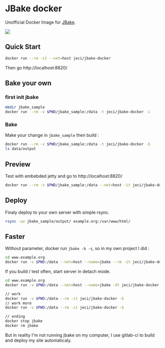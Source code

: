 # JBake docker

Unofficial Docker Image for [JBake](http://jbake.org/).

[![](https://images.microbadger.com/badges/image/jeci/jbake-docker.svg)](https://microbadger.com/images/jeci/jbake-docker "Get your own image badge on microbadger.com")

## Quick Start

```bash
docker run --rm -it --net=host jeci/jbake-docker
```

Then go http://localhost:8820/

## Bake your own

### first init jbake

```bash
mkdir jbake_sample
docker run --rm -v $PWD/jbake_sample:/data -t jeci/jbake-docker -i
```

### Bake

Make your change in `jbake_sample` then build :

```bash
docker run --rm -v $PWD/jbake_sample:/data -t jeci/jbake-docker -b
ls data/output
```

## Preview

Test with embebded jetty and go to http://localhost:8820/

```bash
docker run --rm -v $PWD/jbake_sample:/data --net=host -it jeci/jbake-docker -s
```

## Deploy

Finaly deploy to your own server with simple rsync.

```bash
rsync -az jbake_sample/output/ example.org:/var/www/html/
```

## Faster

Without parameter, docker run `jbake -b -s`, so in my own project I did :

```bash
cd www.example.org
docker run -v $PWD:/data --net=host --name=jbake --rm -it jeci/jbake-docker
```

If you build / test often, start server in detach mode.

```bash
cd www.example.org
docker run -v $PWD:/data --net=host --name=jbake -dt jeci/jbake-docker

// work
docker run -v $PWD:/data --rm -it jeci/jbake-docker -b
// work more
docker run -v $PWD:/data --rm -it jeci/jbake-docker -b

// ending
docker stop jbake
docker rm jbake
```

But in reality I'm not running jbake on my computer, I use gitlab-ci to build and
deploy my site automaticaly.
